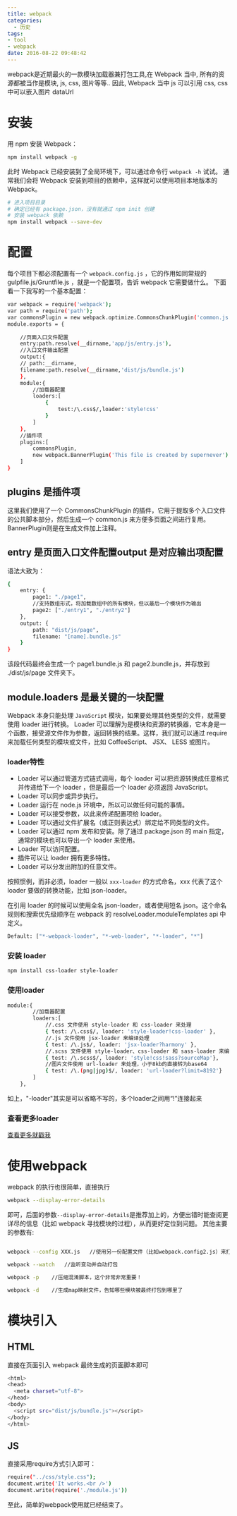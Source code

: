 ```yaml
---
title: webpack
categories:
  - 历史
tags:
- tool
- webpack
date: 2016-08-22 09:48:42
---
```

webpack是近期最火的一款模块加载器兼打包工具,在 Webpack 当中, 所有的资源都被当作是模块, js, css, 图片等等..
因此, Webpack 当中 js 可以引用 css, css 中可以嵌入图片 dataUrl
<!--more -->
# 安装
用 npm 安装 Webpack：
```bash
npm install webpack -g
```
此时 Webpack 已经安装到了全局环境下，可以通过命令行 `webpack -h` 试试。
通常我们会将 Webpack 安装到项目的依赖中，这样就可以使用项目本地版本的 Webpack。
```bash
# 进入项目目录
# 确定已经有 package.json，没有就通过 npm init 创建
# 安装 webpack 依赖
npm install webpack --save-dev
```
# 配置
每个项目下都必须配置有一个 `webpack.config.js` ，它的作用如同常规的 gulpfile.js/Gruntfile.js ，就是一个配置项，告诉 webpack 它需要做什么。
下面看一下我写的一个基本配置：
```bash
var webpack = require('webpack');
var path = require('path');
var commonsPlugin = new webpack.optimize.CommonsChunkPlugin('common.js');
module.exports = {
	
    //页面入口文件配置
	entry:path.resolve(__dirname,'app/js/entry.js'),
	//入口文件输出配置
	output:{
	// path:__dirname,
	filename:path.resolve(__dirname,'dist/js/bundle.js')
	},
	module:{
		//加载器配置
		loaders:[
			{
				test:/\.css$/,loader:'style!css'
			}
		]
	},
	//插件项
	plugins:[
		commonsPlugin,
		new webpack.BannerPlugin('This file is created by supernever')
	]
}
```
## plugins 是插件项
这里我们使用了一个 CommonsChunkPlugin 的插件，它用于提取多个入口文件的公共脚本部分，然后生成一个 common.js 来方便多页面之间进行复用。BannerPlugin则是在生成文件加上注释。
## entry 是页面入口文件配置output 是对应输出项配置
语法大致为：
```bash
{
    entry: {
        page1: "./page1",
        //支持数组形式，将加载数组中的所有模块，但以最后一个模块作为输出
        page2: ["./entry1", "./entry2"]
    },
    output: {
        path: "dist/js/page",
        filename: "[name].bundle.js"
    }
}
```
该段代码最终会生成一个 page1.bundle.js 和 page2.bundle.js，并存放到 ./dist/js/page 文件夹下。
## module.loaders 是最关键的一块配置
Webpack 本身只能处理 `JavaScript` 模块，如果要处理其他类型的文件，就需要使用 loader 进行转换。
Loader 可以理解为是模块和资源的转换器，它本身是一个函数，接受源文件作为参数，返回转换的结果。这样，我们就可以通过 require 来加载任何类型的模块或文件，比如 CoffeeScript、 JSX、 LESS 或图片。
### loader特性
- Loader 可以通过管道方式链式调用，每个 loader 可以把资源转换成任意格式并传递给下一个 loader ，但是最后一个 loader 必须返回 JavaScript。
- Loader 可以同步或异步执行。
- Loader 运行在 node.js 环境中，所以可以做任何可能的事情。
- Loader 可以接受参数，以此来传递配置项给 loader。
- Loader 可以通过文件扩展名（或正则表达式）绑定给不同类型的文件。
- Loader 可以通过 npm 发布和安装。除了通过 package.json 的 main 指定，通常的模块也可以导出一个 loader 来使用。
- Loader 可以访问配置。
- 插件可以让 loader 拥有更多特性。
- Loader 可以分发出附加的任意文件。

按照惯例，而非必须，loader 一般以 `xxx-loader` 的方式命名，xxx 代表了这个 loader 要做的转换功能，比如 json-loader。

在引用 loader 的时候可以使用全名 json-loader，或者使用短名 json。这个命名规则和搜索优先级顺序在 webpack 的 resolveLoader.moduleTemplates api 中定义。
```bash
Default: ["*-webpack-loader", "*-web-loader", "*-loader", "*"]
```
### 安装 loader
```bash
npm install css-loader style-loader
```
### 使用loader
```bash
module:{
		//加载器配置
		loaders:[
			//.css 文件使用 style-loader 和 css-loader 来处理
            { test: /\.css$/, loader: 'style-loader!css-loader' },
            //.js 文件使用 jsx-loader 来编译处理
            { test: /\.js$/, loader: 'jsx-loader?harmony' },
            //.scss 文件使用 style-loader、css-loader 和 sass-loader 来编译处理
            { test: /\.scss$/, loader: 'style!css!sass?sourceMap'},
            //图片文件使用 url-loader 来处理，小于8kb的直接转为base64
            { test: /\.(png|jpg)$/, loader: 'url-loader?limit=8192'}
		]
	},
```
如上，"-loader"其实是可以省略不写的，多个loader之间用“!”连接起来
### 查看更多loader
[查看更多就戳我](http://webpack.github.io/docs/list-of-loaders.html)
# 使用webpack
webpack 的执行也很简单，直接执行
```bash
webpack --display-error-details
```
即可，后面的参数`--display-error-details`是推荐加上的，方便出错时能查阅更详尽的信息（比如 webpack 寻找模块的过程），从而更好定位到问题。
其他主要的参数有:
```bash

webpack --config XXX.js   //使用另一份配置文件（比如webpack.config2.js）来打包

webpack --watch   //监听变动并自动打包

webpack -p    //压缩混淆脚本，这个非常非常重要！

webpack -d    //生成map映射文件，告知哪些模块被最终打包到哪里了
```
# 模块引入
## HTML
直接在页面引入 webpack 最终生成的页面脚本即可
```bash
<html>
<head>
  <meta charset="utf-8">
</head>
<body>
  <script src="dist/js/bundle.js"></script>
</body>
</html>
```
## JS
直接采用require方式引入即可：
```bash
require("../css/style.css");
document.write('It works.<br />')
document.write(require('./module.js'))
```
至此，简单的webpack使用就已经结束了。	












